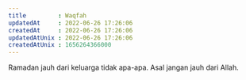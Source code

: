 ```yaml
---
title         : Waqfah
updatedAt     : 2022-06-26 17:26:06
createdAt     : 2022-06-26 17:26:06
updatedAtUnix : 2022-06-26 17:26:06
createdAtUnix : 1656264366000 
---
```


Ramadan jauh dari keluarga tidak apa-apa. Asal jangan jauh dari Allah.
